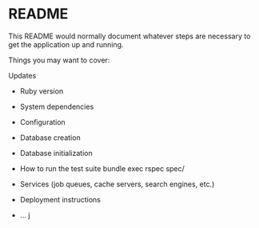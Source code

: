 # README

This README would normally document whatever steps are necessary to get the
application up and running.

Things you may want to cover:

Updates

* Ruby version

* System dependencies

* Configuration

* Database creation

* Database initialization

* How to run the test suite
  bundle exec rspec spec/

* Services (job queues, cache servers, search engines, etc.)

* Deployment instructions

* ...
j

